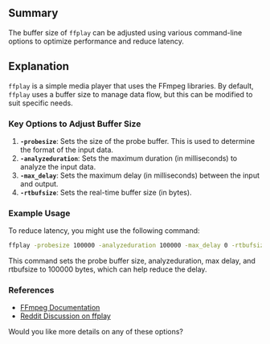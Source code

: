 ## Summary
The buffer size of `ffplay` can be adjusted using various command-line options to optimize performance and reduce latency.

## Explanation
`ffplay` is a simple media player that uses the FFmpeg libraries. By default, `ffplay` uses a buffer size to manage data flow, but this can be modified to suit specific needs.

### Key Options to Adjust Buffer Size
1. **`-probesize`**: Sets the size of the probe buffer. This is used to determine the format of the input data.
2. **`-analyzeduration`**: Sets the maximum duration (in milliseconds) to analyze the input data.
3. **`-max_delay`**: Sets the maximum delay (in milliseconds) between the input and output.
4. **`-rtbufsize`**: Sets the real-time buffer size (in bytes).

### Example Usage
To reduce latency, you might use the following command:
```sh
ffplay -probesize 100000 -analyzeduration 100000 -max_delay 0 -rtbufsize 1000000 input.mp4
```
This command sets the probe buffer size, analyzeduration, max delay, and rtbufsize to 100000 bytes, which can help reduce the delay.

### References
- [FFmpeg Documentation](https://ffmpeg.org/ffplay.html)
- [Reddit Discussion on ffplay](https://www.reddit.com/r/ffmpeg/comments/u741n7/remove_delay_on_ffplay_for_capture_device/)

Would you like more details on any of these options?
